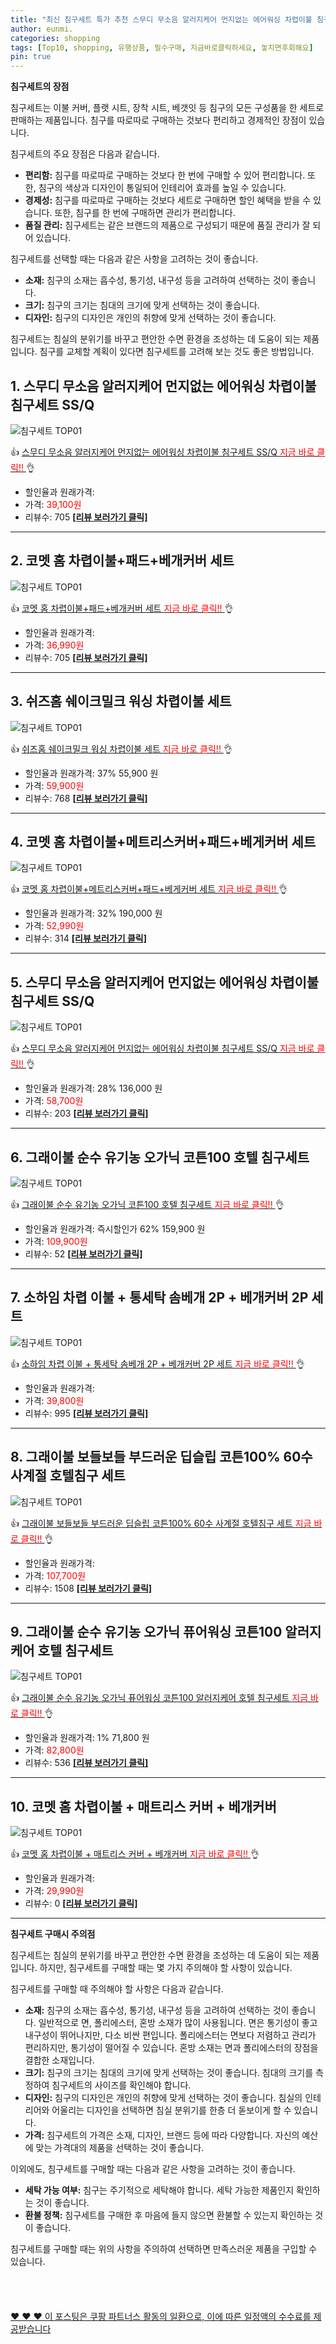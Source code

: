 ```yaml
---
title: "최신 침구세트 특가 추천 스무디 무소음 알러지케어 먼지없는 에어워싱 차렵이불 침구세트 SS/Q 비교 장점"
author: eunmi.
categories: shopping
tags: [Top10, shopping, 유행상품, 필수구매, 지금바로클릭하세요, 놓치면후회해요]
pin: true
---
```

**침구세트의 장점**

침구세트는 이불 커버, 플랫 시트, 장착 시트, 베갯잇 등 침구의 모든 구성품을 한 세트로 판매하는 제품입니다. 침구를 따로따로 구매하는 것보다 편리하고 경제적인 장점이 있습니다.

침구세트의 주요 장점은 다음과 같습니다.

* **편리함:** 침구를 따로따로 구매하는 것보다 한 번에 구매할 수 있어 편리합니다. 또한, 침구의 색상과 디자인이 통일되어 인테리어 효과를 높일 수 있습니다.
* **경제성:** 침구를 따로따로 구매하는 것보다 세트로 구매하면 할인 혜택을 받을 수 있습니다. 또한, 침구를 한 번에 구매하면 관리가 편리합니다.
* **품질 관리:** 침구세트는 같은 브랜드의 제품으로 구성되기 때문에 품질 관리가 잘 되어 있습니다.

침구세트를 선택할 때는 다음과 같은 사항을 고려하는 것이 좋습니다.

* **소재:** 침구의 소재는 흡수성, 통기성, 내구성 등을 고려하여 선택하는 것이 좋습니다.
* **크기:** 침구의 크기는 침대의 크기에 맞게 선택하는 것이 좋습니다.
* **디자인:** 침구의 디자인은 개인의 취향에 맞게 선택하는 것이 좋습니다.

침구세트는 침실의 분위기를 바꾸고 편안한 수면 환경을 조성하는 데 도움이 되는 제품입니다. 침구를 교체할 계획이 있다면 침구세트를 고려해 보는 것도 좋은 방법입니다.

   

## 1. 스무디 무소음 알러지케어 먼지없는 에어워싱 차렵이불 침구세트 SS/Q

![침구세트 TOP01](https://thumbnail7.coupangcdn.com/thumbnails/remote/230x230ex/image/vendor_inventory/6240/338f424586f50a761d19b1f236c75178be1234dfee7aefd5209d979c80c6.JPG)


👍 [스무디 무소음 알러지케어 먼지없는 에어워싱 차렵이불 침구세트 SS/Q <font color=red> 지금 바로 클릭!! </font> ](https://link.coupang.com/re/AFFSDP?lptag=AF3617701&subid=GithubCoopas&pageKey=7000049233&traceid=V0-153&itemId=17163675086&vendorItemId=84336069747) 👌 


- 할인율과 원래가격: 
- 가격: <span style='color:red'>39,100원</span>
- 리뷰수: 705  [**[리뷰 보러가기 클릭]**](https://link.coupang.com/re/AFFSDP?lptag=AF3617701&subid=GithubCoopas&pageKey=7000049233&traceid=V0-153&itemId=17163675086&vendorItemId=84336069747)

---


   

## 2. 코멧 홈 차렵이불+패드+베개커버 세트

![침구세트 TOP01](https://thumbnail9.coupangcdn.com/thumbnails/remote/230x230ex/image/retail/images/4874602596880575-8e93357f-3844-43c7-8b0b-e2dd8883224d.jpg)


👍 [코멧 홈 차렵이불+패드+베개커버 세트 <font color=red> 지금 바로 클릭!! </font> ](https://link.coupang.com/re/AFFSDP?lptag=AF3617701&subid=GithubCoopas&pageKey=6375150002&traceid=V0-153&itemId=13519738961&vendorItemId=80773701883) 👌 


- 할인율과 원래가격: 
- 가격: <span style='color:red'>36,990원</span>
- 리뷰수: 705  [**[리뷰 보러가기 클릭]**](https://link.coupang.com/re/AFFSDP?lptag=AF3617701&subid=GithubCoopas&pageKey=6375150002&traceid=V0-153&itemId=13519738961&vendorItemId=80773701883)

---


   

## 3. 쉬즈홈 쉐이크밀크 워싱 차렵이불 세트

![침구세트 TOP01](https://thumbnail7.coupangcdn.com/thumbnails/remote/230x230ex/image/retail/images/4952492811480905-0236c6a4-d748-4708-844c-ed93ac7740b7.jpg)


👍 [쉬즈홈 쉐이크밀크 워싱 차렵이불 세트 <font color=red> 지금 바로 클릭!! </font> ](https://link.coupang.com/re/AFFSDP?lptag=AF3617701&subid=GithubCoopas&pageKey=6365819391&traceid=V0-153&itemId=13460097251&vendorItemId=80714486845) 👌 


- 할인율과 원래가격: 37%  55,900   원
- 가격: <span style='color:red'>59,900원</span>
- 리뷰수: 768  [**[리뷰 보러가기 클릭]**](https://link.coupang.com/re/AFFSDP?lptag=AF3617701&subid=GithubCoopas&pageKey=6365819391&traceid=V0-153&itemId=13460097251&vendorItemId=80714486845)

---


   

## 4. 코멧 홈 차렵이불+메트리스커버+패드+베게커버 세트

![침구세트 TOP01](https://thumbnail9.coupangcdn.com/thumbnails/remote/230x230ex/image/retail/images/1227272554755834-18fe1757-1294-4769-99ae-5cd60996faa2.jpg)


👍 [코멧 홈 차렵이불+메트리스커버+패드+베게커버 세트 <font color=red> 지금 바로 클릭!! </font> ](https://link.coupang.com/re/AFFSDP?lptag=AF3617701&subid=GithubCoopas&pageKey=6614665202&traceid=V0-153&itemId=15014094531&vendorItemId=82236856553) 👌 


- 할인율과 원래가격: 32%  190,000   원
- 가격: <span style='color:red'>52,990원</span>
- 리뷰수: 314  [**[리뷰 보러가기 클릭]**](https://link.coupang.com/re/AFFSDP?lptag=AF3617701&subid=GithubCoopas&pageKey=6614665202&traceid=V0-153&itemId=15014094531&vendorItemId=82236856553)

---


   

## 5. 스무디 무소음 알러지케어 먼지없는 에어워싱 차렵이불 침구세트 SS/Q

![침구세트 TOP01](https://thumbnail8.coupangcdn.com/thumbnails/remote/230x230ex/image/vendor_inventory/4b73/21b1ffc59391a4465436e3fc640d738723421dd77ab13c118f55fb026d02.JPG)


👍 [스무디 무소음 알러지케어 먼지없는 에어워싱 차렵이불 침구세트 SS/Q <font color=red> 지금 바로 클릭!! </font> ](https://link.coupang.com/re/AFFSDP?lptag=AF3617701&subid=GithubCoopas&pageKey=7000049233&traceid=V0-153&itemId=17163675110&vendorItemId=84336069870) 👌 


- 할인율과 원래가격: 28%  136,000   원
- 가격: <span style='color:red'>58,700원</span>
- 리뷰수: 203  [**[리뷰 보러가기 클릭]**](https://link.coupang.com/re/AFFSDP?lptag=AF3617701&subid=GithubCoopas&pageKey=7000049233&traceid=V0-153&itemId=17163675110&vendorItemId=84336069870)

---


   

## 6. 그래이불 순수 유기농 오가닉 코튼100 호텔 침구세트

![침구세트 TOP01](https://thumbnail9.coupangcdn.com/thumbnails/remote/230x230ex/image/retail/images/992439973392714-9f770810-1b6f-44a7-97f7-a6a85f160d50.jpg)


👍 [그래이불 순수 유기농 오가닉 코튼100 호텔 침구세트 <font color=red> 지금 바로 클릭!! </font> ](https://link.coupang.com/re/AFFSDP?lptag=AF3617701&subid=GithubCoopas&pageKey=7144500188&traceid=V0-153&itemId=17947927397&vendorItemId=85105670040) 👌 


- 할인율과 원래가격: 즉시할인가 62%  159,900   원
- 가격: <span style='color:red'>109,900원</span>
- 리뷰수: 52  [**[리뷰 보러가기 클릭]**](https://link.coupang.com/re/AFFSDP?lptag=AF3617701&subid=GithubCoopas&pageKey=7144500188&traceid=V0-153&itemId=17947927397&vendorItemId=85105670040)

---


   

## 7. 소하임 차렵 이불 + 통세탁 솜베개 2P + 베개커버 2P 세트

![침구세트 TOP01](https://thumbnail7.coupangcdn.com/thumbnails/remote/230x230ex/image/vendor_inventory/d694/268f772349505ceadd153492b4753af7d61b4e3c765cc9fa77087418f98f.jpg)


👍 [소하임 차렵 이불 + 통세탁 솜베개 2P + 베개커버 2P 세트 <font color=red> 지금 바로 클릭!! </font> ](https://link.coupang.com/re/AFFSDP?lptag=AF3617701&subid=GithubCoopas&pageKey=6723546245&traceid=V0-153&itemId=15643429908&vendorItemId=82870272165) 👌 


- 할인율과 원래가격: 
- 가격: <span style='color:red'>39,800원</span>
- 리뷰수: 995  [**[리뷰 보러가기 클릭]**](https://link.coupang.com/re/AFFSDP?lptag=AF3617701&subid=GithubCoopas&pageKey=6723546245&traceid=V0-153&itemId=15643429908&vendorItemId=82870272165)

---


   

## 8. 그래이불 보들보들 부드러운 딥슬립 코튼100% 60수 사계절 호텔침구 세트

![침구세트 TOP01](https://thumbnail10.coupangcdn.com/thumbnails/remote/230x230ex/image/rs_quotation_api/bwwp8tkp/d0c49bb0b17e49438aedceb2b1e2cf51.jpg)


👍 [그래이불 보들보들 부드러운 딥슬립 코튼100% 60수 사계절 호텔침구 세트 <font color=red> 지금 바로 클릭!! </font> ](https://link.coupang.com/re/AFFSDP?lptag=AF3617701&subid=GithubCoopas&pageKey=7078034296&traceid=V0-153&itemId=17598937484&vendorItemId=84765259062) 👌 


- 할인율과 원래가격: 
- 가격: <span style='color:red'>107,700원</span>
- 리뷰수: 1508  [**[리뷰 보러가기 클릭]**](https://link.coupang.com/re/AFFSDP?lptag=AF3617701&subid=GithubCoopas&pageKey=7078034296&traceid=V0-153&itemId=17598937484&vendorItemId=84765259062)

---


   

## 9. 그래이불 순수 유기농 오가닉 퓨어워싱 코튼100 알러지케어 호텔 침구세트

![침구세트 TOP01](https://thumbnail8.coupangcdn.com/thumbnails/remote/230x230ex/image/retail/images/4775990841135878-ce9bd61a-d330-4479-9cfd-599c0901be5f.jpg)


👍 [그래이불 순수 유기농 오가닉 퓨어워싱 코튼100 알러지케어 호텔 침구세트 <font color=red> 지금 바로 클릭!! </font> ](https://link.coupang.com/re/AFFSDP?lptag=AF3617701&subid=GithubCoopas&pageKey=7115695646&traceid=V0-153&itemId=17802210321&vendorItemId=84966271909) 👌 


- 할인율과 원래가격: 1%  71,800   원
- 가격: <span style='color:red'>82,800원</span>
- 리뷰수: 536  [**[리뷰 보러가기 클릭]**](https://link.coupang.com/re/AFFSDP?lptag=AF3617701&subid=GithubCoopas&pageKey=7115695646&traceid=V0-153&itemId=17802210321&vendorItemId=84966271909)

---


   

## 10. 코멧 홈 차렵이불 + 매트리스 커버 + 베개커버

![침구세트 TOP01](https://thumbnail9.coupangcdn.com/thumbnails/remote/230x230ex/image/retail/images/100959163401133-163bda73-0dc4-43d0-8f1d-ebae0d25bce9.jpg)


👍 [코멧 홈 차렵이불 + 매트리스 커버 + 베개커버 <font color=red> 지금 바로 클릭!! </font> ](https://link.coupang.com/re/AFFSDP?lptag=AF3617701&subid=GithubCoopas&pageKey=2354808897&traceid=V0-153&itemId=4085551886&vendorItemId=72069550736) 👌 


- 할인율과 원래가격: 
- 가격: <span style='color:red'>29,990원</span>
- 리뷰수: 0  [**[리뷰 보러가기 클릭]**](https://link.coupang.com/re/AFFSDP?lptag=AF3617701&subid=GithubCoopas&pageKey=2354808897&traceid=V0-153&itemId=4085551886&vendorItemId=72069550736)

---
**침구세트 구매시 주의점**

침구세트는 침실의 분위기를 바꾸고 편안한 수면 환경을 조성하는 데 도움이 되는 제품입니다. 하지만, 침구세트를 구매할 때는 몇 가지 주의해야 할 사항이 있습니다.

침구세트를 구매할 때 주의해야 할 사항은 다음과 같습니다.

* **소재:** 침구의 소재는 흡수성, 통기성, 내구성 등을 고려하여 선택하는 것이 좋습니다. 일반적으로 면, 폴리에스터, 혼방 소재가 많이 사용됩니다. 면은 통기성이 좋고 내구성이 뛰어나지만, 다소 비싼 편입니다. 폴리에스터는 면보다 저렴하고 관리가 편리하지만, 통기성이 떨어질 수 있습니다. 혼방 소재는 면과 폴리에스터의 장점을 결합한 소재입니다.
* **크기:** 침구의 크기는 침대의 크기에 맞게 선택하는 것이 좋습니다. 침대의 크기를 측정하여 침구세트의 사이즈를 확인해야 합니다.
* **디자인:** 침구의 디자인은 개인의 취향에 맞게 선택하는 것이 좋습니다. 침실의 인테리어와 어울리는 디자인을 선택하면 침실 분위기를 한층 더 돋보이게 할 수 있습니다.
* **가격:** 침구세트의 가격은 소재, 디자인, 브랜드 등에 따라 다양합니다. 자신의 예산에 맞는 가격대의 제품을 선택하는 것이 좋습니다.

이외에도, 침구세트를 구매할 때는 다음과 같은 사항을 고려하는 것이 좋습니다.

* **세탁 가능 여부:** 침구는 주기적으로 세탁해야 합니다. 세탁 가능한 제품인지 확인하는 것이 좋습니다.
* **환불 정책:** 침구세트를 구매한 후 마음에 들지 않으면 환불할 수 있는지 확인하는 것이 좋습니다.

침구세트를 구매할 때는 위의 사항을 주의하여 선택하면 만족스러운 제품을 구입할 수 있습니다.<br><br><br><br><br> [ ❤ ❤ ❤ 이 포스팅은 쿠팡 파트너스 활동의 일환으로, 이에 따른 일정액의 수수료를 제공받습니다](https://link.coupang.com/a/bcEFyh)